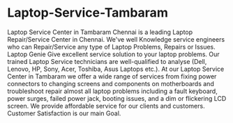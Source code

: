 # Laptop-Service-Tambaram
Laptop Service Center in Tambaram Chennai is a leading Laptop Repair/Service Center in Chennai. We've well Knowledge service engineers who can Repair/Service any type of Laptop Problems, Repairs or Issues. Laptop Genie Give excellent service solution to your laptop problems. Our trained Laptop Service technicians are well-qualified to analyse (Dell, Lenovo, HP, Sony, Acer, Toshiba, Asus Laptops etc.). At our Laptop Service Center in Tambaram we offer a wide range of services from fixing power connectors to changing screens and components on motherboards and troubleshoot repair almost all laptop problems including a fault keyboard, power surges, failed power jack, booting issues, and a dim or flickering LCD screen. We provide affordable service for our clients and customers. Customer Satisfaction is our main Goal.
